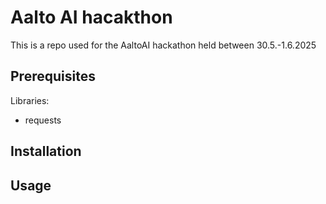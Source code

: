 # Aalto AI hacakthon

This is a repo used for the AaltoAI hackathon held between 30.5.-1.6.2025

## Prerequisites

Libraries:
- requests

## Installation


## Usage

